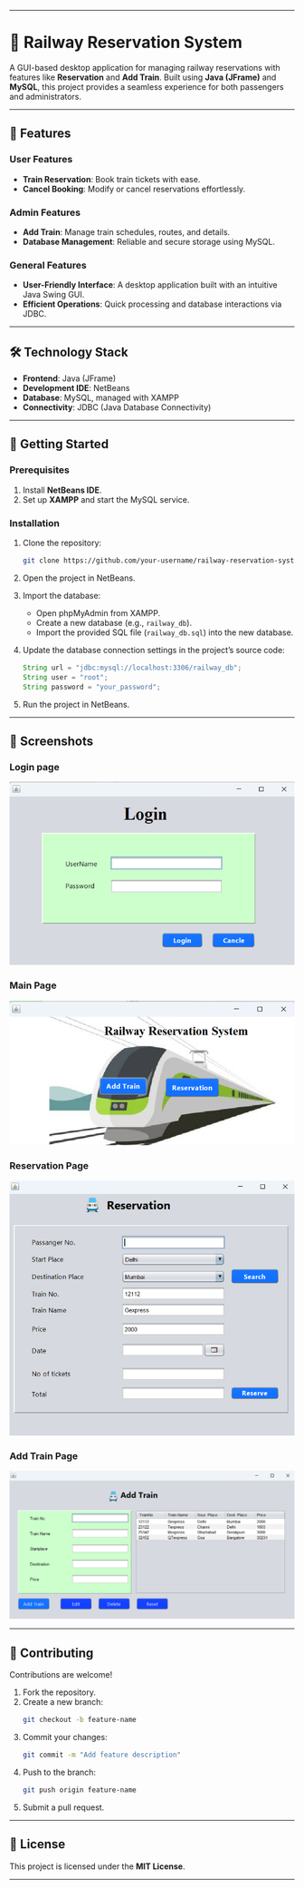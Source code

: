 
---

# 🚆 Railway Reservation System  

A GUI-based desktop application for managing railway reservations with features like **Reservation** and **Add Train**. Built using **Java (JFrame)** and **MySQL**, this project provides a seamless experience for both passengers and administrators.  

---

## 📌 Features  

### User Features  
- **Train Reservation**: Book train tickets with ease.  
- **Cancel Booking**: Modify or cancel reservations effortlessly.  

### Admin Features  
- **Add Train**: Manage train schedules, routes, and details.  
- **Database Management**: Reliable and secure storage using MySQL.  

### General Features  
- **User-Friendly Interface**: A desktop application built with an intuitive Java Swing GUI.  
- **Efficient Operations**: Quick processing and database interactions via JDBC.  

---

## 🛠️ Technology Stack  

- **Frontend**: Java (JFrame)  
- **Development IDE**: NetBeans  
- **Database**: MySQL, managed with XAMPP  
- **Connectivity**: JDBC (Java Database Connectivity)  

---

## 🚀 Getting Started  

### Prerequisites  
1. Install **NetBeans IDE**.  
2. Set up **XAMPP** and start the MySQL service.  

### Installation  

1. Clone the repository:  
   ```bash  
   git clone https://github.com/your-username/railway-reservation-system.git  
   ```  

2. Open the project in NetBeans.  

3. Import the database:  
   - Open phpMyAdmin from XAMPP.  
   - Create a new database (e.g., `railway_db`).  
   - Import the provided SQL file (`railway_db.sql`) into the new database.  

4. Update the database connection settings in the project’s source code:  
   ```java  
   String url = "jdbc:mysql://localhost:3306/railway_db";
   String user = "root";
   String password = "your_password";
   ```  

5. Run the project in NetBeans.  

---

## 📸 Screenshots 

### Login page
![Login page](./RailwayReservationSystem/src/images/Login.png)

### Main Page
![Main page](./RailwayReservationSystem/src/images/Main.png)

### Reservation Page  
![Reservation Page ](./RailwayReservationSystem/src/images/Reservation.png)

### Add Train Page  
 ![Add Train Page](./RailwayReservationSystem/src/images/AddTrain.png)

---

## 🤝 Contributing  

Contributions are welcome!  

1. Fork the repository.  
2. Create a new branch:  
   ```bash  
   git checkout -b feature-name  
   ```  
3. Commit your changes:  
   ```bash  
   git commit -m "Add feature description"  
   ```  
4. Push to the branch:  
   ```bash  
   git push origin feature-name  
   ```  
5. Submit a pull request.  

---

## 📝 License  

This project is licensed under the **MIT License**.  

---
